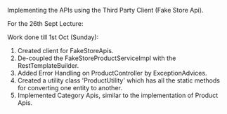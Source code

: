 Implementing the APIs using the Third Party Client (Fake Store Api).

For the 26th Sept Lecture:

Work done till 1st Oct (Sunday):
1. Created client for FakeStoreApis.
2. De-coupled the FakeStoreProductServiceImpl with the RestTemplateBuilder.
3. Added Error Handling on ProductController by ExceptionAdvices.
4. Created a utility class 'ProductUtility' which has all the static methods for converting one entity to another.
5. Implemented Category Apis, similar to the implementation of Product Apis.